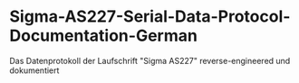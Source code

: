 # Sigma-AS227-Serial-Data-Protocol-Documentation-German
Das Datenprotokoll der Laufschrift "Sigma AS227" reverse-engineered und dokumentiert
